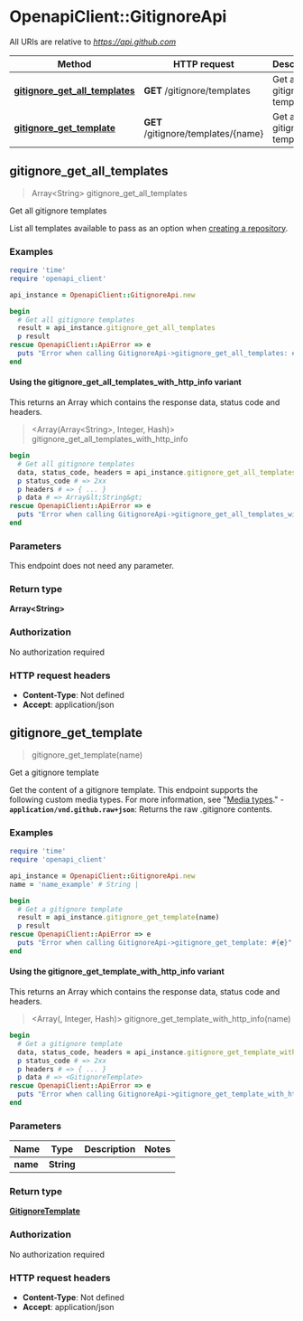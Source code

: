 # OpenapiClient::GitignoreApi

All URIs are relative to *https://api.github.com*

| Method | HTTP request | Description |
| ------ | ------------ | ----------- |
| [**gitignore_get_all_templates**](GitignoreApi.md#gitignore_get_all_templates) | **GET** /gitignore/templates | Get all gitignore templates |
| [**gitignore_get_template**](GitignoreApi.md#gitignore_get_template) | **GET** /gitignore/templates/{name} | Get a gitignore template |


## gitignore_get_all_templates

> Array&lt;String&gt; gitignore_get_all_templates

Get all gitignore templates

List all templates available to pass as an option when [creating a repository](https://docs.github.com/rest/repos/repos#create-a-repository-for-the-authenticated-user).

### Examples

```ruby
require 'time'
require 'openapi_client'

api_instance = OpenapiClient::GitignoreApi.new

begin
  # Get all gitignore templates
  result = api_instance.gitignore_get_all_templates
  p result
rescue OpenapiClient::ApiError => e
  puts "Error when calling GitignoreApi->gitignore_get_all_templates: #{e}"
end
```

#### Using the gitignore_get_all_templates_with_http_info variant

This returns an Array which contains the response data, status code and headers.

> <Array(Array&lt;String&gt;, Integer, Hash)> gitignore_get_all_templates_with_http_info

```ruby
begin
  # Get all gitignore templates
  data, status_code, headers = api_instance.gitignore_get_all_templates_with_http_info
  p status_code # => 2xx
  p headers # => { ... }
  p data # => Array&lt;String&gt;
rescue OpenapiClient::ApiError => e
  puts "Error when calling GitignoreApi->gitignore_get_all_templates_with_http_info: #{e}"
end
```

### Parameters

This endpoint does not need any parameter.

### Return type

**Array&lt;String&gt;**

### Authorization

No authorization required

### HTTP request headers

- **Content-Type**: Not defined
- **Accept**: application/json


## gitignore_get_template

> <GitignoreTemplate> gitignore_get_template(name)

Get a gitignore template

Get the content of a gitignore template.  This endpoint supports the following custom media types. For more information, see \"[Media types](https://docs.github.com/rest/using-the-rest-api/getting-started-with-the-rest-api#media-types).\"  - **`application/vnd.github.raw+json`**: Returns the raw .gitignore contents.

### Examples

```ruby
require 'time'
require 'openapi_client'

api_instance = OpenapiClient::GitignoreApi.new
name = 'name_example' # String | 

begin
  # Get a gitignore template
  result = api_instance.gitignore_get_template(name)
  p result
rescue OpenapiClient::ApiError => e
  puts "Error when calling GitignoreApi->gitignore_get_template: #{e}"
end
```

#### Using the gitignore_get_template_with_http_info variant

This returns an Array which contains the response data, status code and headers.

> <Array(<GitignoreTemplate>, Integer, Hash)> gitignore_get_template_with_http_info(name)

```ruby
begin
  # Get a gitignore template
  data, status_code, headers = api_instance.gitignore_get_template_with_http_info(name)
  p status_code # => 2xx
  p headers # => { ... }
  p data # => <GitignoreTemplate>
rescue OpenapiClient::ApiError => e
  puts "Error when calling GitignoreApi->gitignore_get_template_with_http_info: #{e}"
end
```

### Parameters

| Name | Type | Description | Notes |
| ---- | ---- | ----------- | ----- |
| **name** | **String** |  |  |

### Return type

[**GitignoreTemplate**](GitignoreTemplate.md)

### Authorization

No authorization required

### HTTP request headers

- **Content-Type**: Not defined
- **Accept**: application/json

